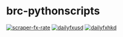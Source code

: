 # brc-pythonscripts
[![scraper-fx-rate](https://github.com/nattanarcilla/brc-pythonscripts/actions/workflows/fxscraper.yml/badge.svg)](https://github.com/nattanarcilla/brc-pythonscripts/actions/workflows/fxscraper.yml)  [![dailyfxusd](https://github.com/nattanarcilla/brc-pythonscripts/actions/workflows/dailyfxusd.yml/badge.svg)](https://github.com/nattanarcilla/brc-pythonscripts/actions/workflows/dailyfxusd.yml)  [![dailyfxhkd](https://github.com/nattanarcilla/brc-pythonscripts/actions/workflows/dailyfxhkd.yml/badge.svg)](https://github.com/nattanarcilla/brc-pythonscripts/actions/workflows/dailyfxhkd.yml)
